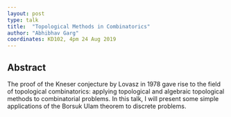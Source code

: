 ```yaml
---
layout: post
type: talk
title:  "Topological Methods in Combinatorics"
author: "Abhibhav Garg"
coordinates: KD102, 4pm 24 Aug 2019
---
```

## Abstract

The proof of the Kneser conjecture by Lovasz in 1978 gave rise to the field of topological combinatorics: applying topological and algebraic topological methods to combinatorial problems. In this talk, I will present some simple applications of the Borsuk Ulam theorem to discrete problems.
